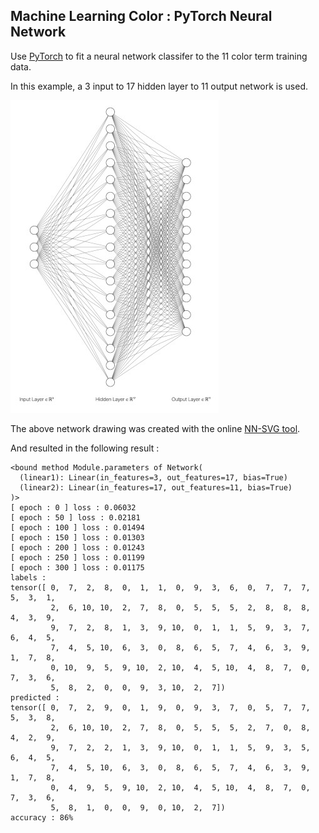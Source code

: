 
## Machine Learning Color : PyTorch Neural Network

Use [PyTorch](https://pytorch.org) to fit a neural network classifer to the 11 color term training data.

In this example, a 3 input to 17 hidden layer to 11 output network is used.

<img src="2410_network_3_17_11.jpg">

The above network drawing was created with the online [NN-SVG tool](https://alexlenail.me/NN-SVG/index.html).

And resulted in the following result :

```
<bound method Module.parameters of Network(
  (linear1): Linear(in_features=3, out_features=17, bias=True)
  (linear2): Linear(in_features=17, out_features=11, bias=True)
)>
[ epoch : 0 ] loss : 0.06032
[ epoch : 50 ] loss : 0.02181
[ epoch : 100 ] loss : 0.01494
[ epoch : 150 ] loss : 0.01303
[ epoch : 200 ] loss : 0.01243
[ epoch : 250 ] loss : 0.01199
[ epoch : 300 ] loss : 0.01175
labels :
tensor([ 0,  7,  2,  8,  0,  1,  1,  0,  9,  3,  6,  0,  7,  7,  7,  5,  3,  1,
         2,  6, 10, 10,  2,  7,  8,  0,  5,  5,  5,  2,  8,  8,  8,  4,  3,  9,
         9,  7,  2,  8,  1,  3,  9, 10,  0,  1,  1,  5,  9,  3,  7,  6,  4,  5,
         7,  4,  5, 10,  6,  3,  0,  8,  6,  5,  7,  4,  6,  3,  9,  1,  7,  8,
         0, 10,  9,  5,  9, 10,  2, 10,  4,  5, 10,  4,  8,  7,  0,  7,  3,  6,
         5,  8,  2,  0,  0,  9,  3, 10,  2,  7])
predicted :
tensor([ 0,  7,  2,  9,  0,  1,  9,  0,  9,  3,  7,  0,  5,  7,  7,  5,  3,  8,
         2,  6, 10, 10,  2,  7,  8,  0,  5,  5,  5,  2,  7,  0,  8,  4,  2,  9,
         9,  7,  2,  2,  1,  3,  9, 10,  0,  1,  1,  5,  9,  3,  5,  6,  4,  5,
         7,  4,  5, 10,  6,  3,  0,  8,  6,  5,  7,  4,  6,  3,  9,  1,  7,  8,
         0,  4,  9,  5,  9, 10,  2, 10,  4,  5, 10,  4,  8,  7,  0,  7,  3,  6,
         5,  8,  1,  0,  0,  9,  0, 10,  2,  7])
accuracy : 86%
```
